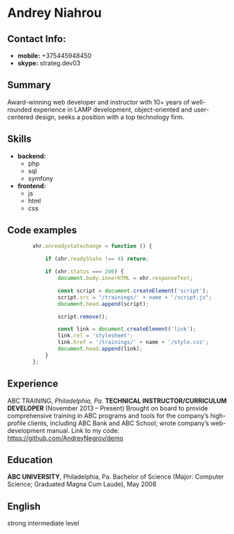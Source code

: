 # Andrey Niahrou

## Contact Info:

* __mobile:__ +375445948450
* __skype:__ strateg.dev03

## Summary

﻿Award-winning web developer and instructor with 10+ years
of well-rounded experience in LAMP development, object-oriented 
and user-centered design, seeks a position with a top technology firm.

## Skills

* __backend:__
    * php
    * sql 
    * symfony
* __frontend:__
    * js
    * html
    * css
    
## Code examples

```javascript
        xhr.onreadystatechange = function () {

            if (xhr.readyState !== 4) return;

            if (xhr.status === 200) {
                document.body.innerHTML = xhr.responseText;

                const script = document.createElement('script');
                script.src = "/trainings/' + name + '/script.js";
                document.head.append(script);

                script.remove();

                const link = document.createElement('link');
                link.rel = 'stylesheet';
                link.href = '/trainings/' + name + '/style.css';
                document.head.append(link);
            }
        };
```

## Experience

ABC TRAINING, _Philadelphia, Pa_.
__TECHNICAL INSTRUCTOR/CURRICULUM DEVELOPER__ (November 2013 – Present)
Brought on board to provide comprehensive training in ABC programs and tools 
for the company’s high-profile clients, including ABC Bank and ABC School; 
wrote company’s web-development manual. Link to my code: https://github.com/AndreyNegrov/demo

## Education

__ABC UNIVERSITY__, Philadelphia, Pa.
Bachelor of Science (Major: Computer Science; Graduated Magna Cum Laude), May 2008

## English

strong intermediate level
